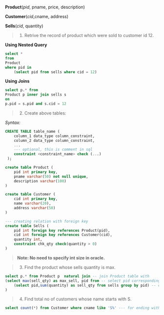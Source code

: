 **Product**(_pid_, pname, price, description)

**Customer**(_cid_,cname, address)

**Sells**(_cid_, quantity)

> 1. Retrive the record of product which were sold to customer id 12.

**Using Nested Query**

```sql
select *
from
Product
where pid in
    (select pid from sells where cid = 12)
```

**Using Joins**

```sql
select p.* from
Product p inner join sells s
on
p.pid = s.pid and s.cid = 12
```

> 2. Create above tables:

_Syntax:_

```sql
CREATE TABLE table_name (
    column_1 data_type column_constraint,
    column_2 data_type column_constraint,
    ...
    --- optional, this is comment in sql
    constraint <constraint_name> check (...)
 );
```

```sql
create table Product (
    pid int primary key,
    pname varchar(50) not null unique,
    description varchar(100)
)

create table Customer (
    cid int primary key,
    name varchar(20),
    address varchar(50)
)

--- creating relation with foreign key
create table Sells (
    pid int foreign key references Product(pid),
    cid int foreign key references Customer(cid),
    quantity int,
    constraint chk_qty check(quantity > 0)
)
```

> **Note: No need to specify int size in oracle.**

> 3. Find the product whose sells quantity is max.

```sql
select p.* from Product p  natural join -- join Product table with
(select max(sell_qty) as max_sell, pid from -- select pid corresponding to max sell_qty
    (select pid,sum(quantity) as sell_qty from sells group by pid) -- calculate the qty sold for each product
)
```

> 4. Find total no of customers whose name starts with S.

```sql
select count(*) from Customer where cname like 'S%' --- for ending with s: like 'S%'
```
